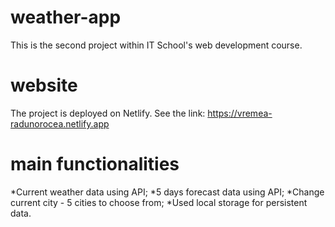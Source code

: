 # weather-app
This is the second project within IT School's web development course.

# website
The project is deployed on Netlify.
See the link: https://vremea-radunorocea.netlify.app

# main functionalities
*Current weather data using API; 
*5 days forecast data using API; 
*Change current city - 5 cities to choose from; 
*Used local storage for persistent data.
